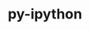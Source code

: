 ---
title: "py-ipython"
layout: cache
categories: [package, develop]
meta: {"compilers": ["none"], "num_specs": 104, "num_specs_by_stack": {"data-vis-sdk": 18, "e4s": 50, "e4s-neoverse-v2": 36, "root": 104}, "oss": ["ubuntu20.04", "ubuntu22.04"], "platforms": ["linux"], "stacks": ["data-vis-sdk", "e4s", "e4s-neoverse-v2", "root"], "targets": ["neoverse_v2", "x86_64_v3"], "versions": ["8.28.0"]}
spec_details: [{"compiler": "none", "hash": "2yendn5qxnmjz6gy3chcswt6uxv6xiik", "os": "ubuntu22.04", "platform": "linux", "size": "-", "stacks": ["e4s", "root"], "target": "x86_64_v3", "variants": ["build_system=python_pip"], "versions": ["8.28.0"]}, {"compiler": "none", "hash": "3gief63blf4phz47zqcauklevdxttod3", "os": "ubuntu20.04", "platform": "linux", "size": "-", "stacks": ["data-vis-sdk", "root"], "target": "x86_64_v3", "variants": ["build_system=python_pip"], "versions": ["8.28.0"]}, {"compiler": "none", "hash": "44qbpt4dhewvsqjdgr66rbkyxpfjdzrd", "os": "ubuntu22.04", "platform": "linux", "size": "-", "stacks": ["e4s", "root"], "target": "x86_64_v3", "variants": ["build_system=python_pip"], "versions": ["8.28.0"]}, {"compiler": "none", "hash": "4pnexdflwpdiqidsv5l5nvc4aa55jwsn", "os": "ubuntu20.04", "platform": "linux", "size": "-", "stacks": ["data-vis-sdk", "root"], "target": "x86_64_v3", "variants": ["build_system=python_pip"], "versions": ["8.28.0"]}, {"compiler": "none", "hash": "5pwixka3qnm6nvw6njrmvbjj5axlbu5k", "os": "ubuntu22.04", "platform": "linux", "size": "-", "stacks": ["e4s", "root"], "target": "x86_64_v3", "variants": ["build_system=python_pip"], "versions": ["8.28.0"]}, {"compiler": "none", "hash": "5qwevxyzxj4e4da5dg7ljfsujzamfg3e", "os": "ubuntu22.04", "platform": "linux", "size": "-", "stacks": ["e4s", "root"], "target": "x86_64_v3", "variants": ["build_system=python_pip"], "versions": ["8.28.0"]}, {"compiler": "none", "hash": "6bmbwo66vec7apfueaj7edlsbswxwxor", "os": "ubuntu22.04", "platform": "linux", "size": "-", "stacks": ["e4s", "root"], "target": "x86_64_v3", "variants": ["build_system=python_pip"], "versions": ["8.28.0"]}, {"compiler": "none", "hash": "6iw4ntpbspedykdj5dzw2qmi7fuhfvuv", "os": "ubuntu22.04", "platform": "linux", "size": "-", "stacks": ["e4s-neoverse-v2", "root"], "target": "neoverse_v2", "variants": ["build_system=python_pip"], "versions": ["8.28.0"]}, {"compiler": "none", "hash": "6rwa3rh5uye2bc3r55nibnj7v46ssy7q", "os": "ubuntu20.04", "platform": "linux", "size": "-", "stacks": ["data-vis-sdk", "root"], "target": "x86_64_v3", "variants": ["build_system=python_pip"], "versions": ["8.28.0"]}, {"compiler": "none", "hash": "6zzctukt7qvbihkadtshfh2sl3ujmd5p", "os": "ubuntu20.04", "platform": "linux", "size": "-", "stacks": ["data-vis-sdk", "root"], "target": "x86_64_v3", "variants": ["build_system=python_pip"], "versions": ["8.28.0"]}, {"compiler": "none", "hash": "75imx56tdgrawd4muyyxofx3mlgw336b", "os": "ubuntu22.04", "platform": "linux", "size": "-", "stacks": ["e4s", "root"], "target": "x86_64_v3", "variants": ["build_system=python_pip"], "versions": ["8.28.0"]}, {"compiler": "none", "hash": "7jtaj73z4bzimtyujctcg7l6y7bemou7", "os": "ubuntu20.04", "platform": "linux", "size": "-", "stacks": ["data-vis-sdk", "root"], "target": "x86_64_v3", "variants": ["build_system=python_pip"], "versions": ["8.28.0"]}, {"compiler": "none", "hash": "7k2sf4sdsyu6y4nfagdclizog6wkqt6p", "os": "ubuntu22.04", "platform": "linux", "size": "-", "stacks": ["e4s", "root"], "target": "x86_64_v3", "variants": ["build_system=python_pip"], "versions": ["8.28.0"]}, {"compiler": "none", "hash": "7lefurf4acjxyjzaduvdkxlapnsgtsvm", "os": "ubuntu20.04", "platform": "linux", "size": "-", "stacks": ["data-vis-sdk", "root"], "target": "x86_64_v3", "variants": ["build_system=python_pip"], "versions": ["8.28.0"]}, {"compiler": "none", "hash": "7o7w53b6cwxom7qixsiyqntdnioqzqqd", "os": "ubuntu22.04", "platform": "linux", "size": "-", "stacks": ["e4s-neoverse-v2", "root"], "target": "neoverse_v2", "variants": ["build_system=python_pip"], "versions": ["8.28.0"]}, {"compiler": "none", "hash": "7r7yasr5mpidhff56yua3l7ut4m62w4d", "os": "ubuntu22.04", "platform": "linux", "size": "-", "stacks": ["e4s", "root"], "target": "x86_64_v3", "variants": ["build_system=python_pip"], "versions": ["8.28.0"]}, {"compiler": "none", "hash": "7vuovh3mb3bwn2gwtauyvdlvxhjr554p", "os": "ubuntu22.04", "platform": "linux", "size": "-", "stacks": ["e4s", "root"], "target": "x86_64_v3", "variants": ["build_system=python_pip"], "versions": ["8.28.0"]}, {"compiler": "none", "hash": "a6pwj3qgatmdbi62m2k3ogdjhg5k2r55", "os": "ubuntu22.04", "platform": "linux", "size": "-", "stacks": ["e4s-neoverse-v2", "root"], "target": "neoverse_v2", "variants": ["build_system=python_pip"], "versions": ["8.28.0"]}, {"compiler": "none", "hash": "afdpahsgsrqkyuqmjqvga4vxxdbzl4hh", "os": "ubuntu22.04", "platform": "linux", "size": "-", "stacks": ["e4s", "root"], "target": "x86_64_v3", "variants": ["build_system=python_pip"], "versions": ["8.28.0"]}, {"compiler": "none", "hash": "bmzufwwahnxwwmdkkymcq4b7dmsgnbfs", "os": "ubuntu20.04", "platform": "linux", "size": "-", "stacks": ["data-vis-sdk", "root"], "target": "x86_64_v3", "variants": ["build_system=python_pip"], "versions": ["8.28.0"]}, {"compiler": "none", "hash": "bng73fdfpqo6zqpyqkfu43kogdzhkzoe", "os": "ubuntu22.04", "platform": "linux", "size": "-", "stacks": ["e4s", "root"], "target": "x86_64_v3", "variants": ["build_system=python_pip"], "versions": ["8.28.0"]}, {"compiler": "none", "hash": "bpqqlqg6w3k56emg5sgzchxorjziu5k4", "os": "ubuntu22.04", "platform": "linux", "size": "-", "stacks": ["e4s", "root"], "target": "x86_64_v3", "variants": ["build_system=python_pip"], "versions": ["8.28.0"]}, {"compiler": "none", "hash": "buhknioiqj37efhn3pfjullzen374fek", "os": "ubuntu22.04", "platform": "linux", "size": "-", "stacks": ["e4s", "root"], "target": "x86_64_v3", "variants": ["build_system=python_pip"], "versions": ["8.28.0"]}, {"compiler": "none", "hash": "bv6gcruqe65kkjfsuytiytjk64hmvske", "os": "ubuntu20.04", "platform": "linux", "size": "-", "stacks": ["data-vis-sdk", "root"], "target": "x86_64_v3", "variants": ["build_system=python_pip"], "versions": ["8.28.0"]}, {"compiler": "none", "hash": "bxhv46mfwjycdgauds2yo466ap56745v", "os": "ubuntu22.04", "platform": "linux", "size": "-", "stacks": ["e4s", "root"], "target": "x86_64_v3", "variants": ["build_system=python_pip"], "versions": ["8.28.0"]}, {"compiler": "none", "hash": "cax2fttmx3gp7ji65lpsoqj4qrek4fmi", "os": "ubuntu22.04", "platform": "linux", "size": "-", "stacks": ["e4s", "root"], "target": "x86_64_v3", "variants": ["build_system=python_pip"], "versions": ["8.28.0"]}, {"compiler": "none", "hash": "cbqfnwlhcekjgr2vtrp5bzdwfoe3mlzz", "os": "ubuntu22.04", "platform": "linux", "size": "-", "stacks": ["e4s", "root"], "target": "x86_64_v3", "variants": ["build_system=python_pip"], "versions": ["8.28.0"]}, {"compiler": "none", "hash": "ch2gx7f3eq6ehd6aot37vkfanxmyjiwp", "os": "ubuntu22.04", "platform": "linux", "size": "-", "stacks": ["e4s-neoverse-v2", "root"], "target": "neoverse_v2", "variants": ["build_system=python_pip"], "versions": ["8.28.0"]}, {"compiler": "none", "hash": "clxui3trzyhuxvqcx3r3gpoci6lcbx24", "os": "ubuntu20.04", "platform": "linux", "size": "-", "stacks": ["data-vis-sdk", "root"], "target": "x86_64_v3", "variants": ["build_system=python_pip"], "versions": ["8.28.0"]}, {"compiler": "none", "hash": "d2btqgzer3tileqgtmwoi52cvixdhhcp", "os": "ubuntu22.04", "platform": "linux", "size": "-", "stacks": ["e4s-neoverse-v2", "root"], "target": "neoverse_v2", "variants": ["build_system=python_pip"], "versions": ["8.28.0"]}, {"compiler": "none", "hash": "db6bymvrz5qguetihwr6wp3h6bhmrxpv", "os": "ubuntu22.04", "platform": "linux", "size": "-", "stacks": ["e4s-neoverse-v2", "root"], "target": "neoverse_v2", "variants": ["build_system=python_pip"], "versions": ["8.28.0"]}, {"compiler": "none", "hash": "de4mobskvgyeyanyzalvhokdobgdjiyd", "os": "ubuntu22.04", "platform": "linux", "size": "-", "stacks": ["e4s", "root"], "target": "x86_64_v3", "variants": ["build_system=python_pip"], "versions": ["8.28.0"]}, {"compiler": "none", "hash": "djguofnnc2g76aib47ghycv7fthfnuz3", "os": "ubuntu22.04", "platform": "linux", "size": "-", "stacks": ["e4s", "root"], "target": "x86_64_v3", "variants": ["build_system=python_pip"], "versions": ["8.28.0"]}, {"compiler": "none", "hash": "dxtdzw5cqg4vsfui5ifween4unaxfndr", "os": "ubuntu22.04", "platform": "linux", "size": "-", "stacks": ["e4s-neoverse-v2", "root"], "target": "neoverse_v2", "variants": ["build_system=python_pip"], "versions": ["8.28.0"]}, {"compiler": "none", "hash": "elfwhxo2pqorgj2vz7v2fjfypvwo2jtg", "os": "ubuntu20.04", "platform": "linux", "size": "-", "stacks": ["data-vis-sdk", "root"], "target": "x86_64_v3", "variants": ["build_system=python_pip"], "versions": ["8.28.0"]}, {"compiler": "none", "hash": "enxdrwxep3z7owxwqlxsllzdwtgr5uhz", "os": "ubuntu20.04", "platform": "linux", "size": "-", "stacks": ["data-vis-sdk", "root"], "target": "x86_64_v3", "variants": ["build_system=python_pip"], "versions": ["8.28.0"]}, {"compiler": "none", "hash": "fb7gu2yyr5dvh6sfkz37xjjmbbfju2uo", "os": "ubuntu22.04", "platform": "linux", "size": "-", "stacks": ["e4s", "root"], "target": "x86_64_v3", "variants": ["build_system=python_pip"], "versions": ["8.28.0"]}, {"compiler": "none", "hash": "feiq3k2l3kft6vipwvrq732wqm3w62cq", "os": "ubuntu22.04", "platform": "linux", "size": "-", "stacks": ["e4s-neoverse-v2", "root"], "target": "neoverse_v2", "variants": ["build_system=python_pip"], "versions": ["8.28.0"]}, {"compiler": "none", "hash": "fk3eyro63hvitdqz2caky34a4uou2fvd", "os": "ubuntu22.04", "platform": "linux", "size": "-", "stacks": ["e4s", "root"], "target": "x86_64_v3", "variants": ["build_system=python_pip"], "versions": ["8.28.0"]}, {"compiler": "none", "hash": "frucq55odh6njvcrotd2zvp4n2rkscgj", "os": "ubuntu22.04", "platform": "linux", "size": "-", "stacks": ["e4s-neoverse-v2", "root"], "target": "neoverse_v2", "variants": ["build_system=python_pip"], "versions": ["8.28.0"]}, {"compiler": "none", "hash": "gaxp4fg6r7edrzafopieekosx6in33h5", "os": "ubuntu22.04", "platform": "linux", "size": "-", "stacks": ["e4s-neoverse-v2", "root"], "target": "neoverse_v2", "variants": ["build_system=python_pip"], "versions": ["8.28.0"]}, {"compiler": "none", "hash": "gbc4xhyf6py2fk5dgl34vim4otyb6wl3", "os": "ubuntu22.04", "platform": "linux", "size": "-", "stacks": ["e4s-neoverse-v2", "root"], "target": "neoverse_v2", "variants": ["build_system=python_pip"], "versions": ["8.28.0"]}, {"compiler": "none", "hash": "gigbo7nzcgeonwuxrux6b6ehu6pot45s", "os": "ubuntu22.04", "platform": "linux", "size": "-", "stacks": ["e4s-neoverse-v2", "root"], "target": "neoverse_v2", "variants": ["build_system=python_pip"], "versions": ["8.28.0"]}, {"compiler": "none", "hash": "glk3dmbywj4u5gdqt4evohh6phhforrq", "os": "ubuntu22.04", "platform": "linux", "size": "-", "stacks": ["e4s-neoverse-v2", "root"], "target": "neoverse_v2", "variants": ["build_system=python_pip"], "versions": ["8.28.0"]}, {"compiler": "none", "hash": "h47f6xo7jbs3prsiu2rfbnyhcatup45o", "os": "ubuntu22.04", "platform": "linux", "size": "-", "stacks": ["e4s", "root"], "target": "x86_64_v3", "variants": ["build_system=python_pip"], "versions": ["8.28.0"]}, {"compiler": "none", "hash": "h56zvs5svp62yh2syjzl4melmljj5rmd", "os": "ubuntu22.04", "platform": "linux", "size": "-", "stacks": ["e4s", "root"], "target": "x86_64_v3", "variants": ["build_system=python_pip"], "versions": ["8.28.0"]}, {"compiler": "none", "hash": "hkwtmhftuuunskpegwbt2h37y5ahj54t", "os": "ubuntu20.04", "platform": "linux", "size": "-", "stacks": ["data-vis-sdk", "root"], "target": "x86_64_v3", "variants": ["build_system=python_pip"], "versions": ["8.28.0"]}, {"compiler": "none", "hash": "hl2woljxwxmf2ltlypkorbhrscf3u4km", "os": "ubuntu22.04", "platform": "linux", "size": "-", "stacks": ["e4s", "root"], "target": "x86_64_v3", "variants": ["build_system=python_pip"], "versions": ["8.28.0"]}, {"compiler": "none", "hash": "hpjnk5a33nu7c23cmhk6tqznb7lzdf2l", "os": "ubuntu22.04", "platform": "linux", "size": "-", "stacks": ["e4s-neoverse-v2", "root"], "target": "neoverse_v2", "variants": ["build_system=python_pip"], "versions": ["8.28.0"]}, {"compiler": "none", "hash": "i6yk7d6ttztjfgcxnjnffmkwbyvko3o2", "os": "ubuntu22.04", "platform": "linux", "size": "-", "stacks": ["e4s", "root"], "target": "x86_64_v3", "variants": ["build_system=python_pip"], "versions": ["8.28.0"]}, {"compiler": "none", "hash": "im4iulgxojkw3fajlt2czyiwfwkn5xmo", "os": "ubuntu22.04", "platform": "linux", "size": "-", "stacks": ["e4s", "root"], "target": "x86_64_v3", "variants": ["build_system=python_pip"], "versions": ["8.28.0"]}, {"compiler": "none", "hash": "j4432xr3wkyptronxvqilwkqmgsdgepy", "os": "ubuntu22.04", "platform": "linux", "size": "-", "stacks": ["e4s", "root"], "target": "x86_64_v3", "variants": ["build_system=python_pip"], "versions": ["8.28.0"]}, {"compiler": "none", "hash": "jmnnh773kfhk726dwv4mjdnuxsuxlm3u", "os": "ubuntu22.04", "platform": "linux", "size": "-", "stacks": ["e4s-neoverse-v2", "root"], "target": "neoverse_v2", "variants": ["build_system=python_pip"], "versions": ["8.28.0"]}, {"compiler": "none", "hash": "k3qg5cpfxsrujasfih3ejxwx6vyyqocq", "os": "ubuntu22.04", "platform": "linux", "size": "-", "stacks": ["e4s-neoverse-v2", "root"], "target": "neoverse_v2", "variants": ["build_system=python_pip"], "versions": ["8.28.0"]}, {"compiler": "none", "hash": "kk7vptsqdfu76tkrokh3abbupvh2rqgg", "os": "ubuntu22.04", "platform": "linux", "size": "-", "stacks": ["e4s-neoverse-v2", "root"], "target": "neoverse_v2", "variants": ["build_system=python_pip"], "versions": ["8.28.0"]}, {"compiler": "none", "hash": "lypkvw2gppwth4vd3zfqbwp5vzyhnme5", "os": "ubuntu22.04", "platform": "linux", "size": "-", "stacks": ["e4s", "root"], "target": "x86_64_v3", "variants": ["build_system=python_pip"], "versions": ["8.28.0"]}, {"compiler": "none", "hash": "lzp6l2bxaavzd4oz45szvepbhyrycex7", "os": "ubuntu20.04", "platform": "linux", "size": "-", "stacks": ["data-vis-sdk", "root"], "target": "x86_64_v3", "variants": ["build_system=python_pip"], "versions": ["8.28.0"]}, {"compiler": "none", "hash": "mbswxd6e4wri3f2m42o3fcxburdyjaqp", "os": "ubuntu22.04", "platform": "linux", "size": "-", "stacks": ["e4s-neoverse-v2", "root"], "target": "neoverse_v2", "variants": ["build_system=python_pip"], "versions": ["8.28.0"]}, {"compiler": "none", "hash": "ngsopcnpuy2vnihktnpawiqlslgiz4gz", "os": "ubuntu22.04", "platform": "linux", "size": "-", "stacks": ["e4s", "root"], "target": "x86_64_v3", "variants": ["build_system=python_pip"], "versions": ["8.28.0"]}, {"compiler": "none", "hash": "ok4zkrmfr77li6i776gn5qs5yft4tqet", "os": "ubuntu22.04", "platform": "linux", "size": "-", "stacks": ["e4s-neoverse-v2", "root"], "target": "neoverse_v2", "variants": ["build_system=python_pip"], "versions": ["8.28.0"]}, {"compiler": "none", "hash": "p4mlb2twsaia4tsjex2ddblzvqbvcyjt", "os": "ubuntu22.04", "platform": "linux", "size": "-", "stacks": ["e4s", "root"], "target": "x86_64_v3", "variants": ["build_system=python_pip"], "versions": ["8.28.0"]}, {"compiler": "none", "hash": "p5pvsgwobsco4vojeu6vp4hqhcjl6akv", "os": "ubuntu22.04", "platform": "linux", "size": "-", "stacks": ["e4s", "root"], "target": "x86_64_v3", "variants": ["build_system=python_pip"], "versions": ["8.28.0"]}, {"compiler": "none", "hash": "pa5hslicqstbmzgjy27s2bwfmiiitefg", "os": "ubuntu22.04", "platform": "linux", "size": "-", "stacks": ["e4s-neoverse-v2", "root"], "target": "neoverse_v2", "variants": ["build_system=python_pip"], "versions": ["8.28.0"]}, {"compiler": "none", "hash": "peihbuggoclccgfhlzgamz7fj2jr3vai", "os": "ubuntu22.04", "platform": "linux", "size": "-", "stacks": ["e4s-neoverse-v2", "root"], "target": "neoverse_v2", "variants": ["build_system=python_pip"], "versions": ["8.28.0"]}, {"compiler": "none", "hash": "pznrywwb7qyqqjvjbmsyd2ksgd4rshoa", "os": "ubuntu22.04", "platform": "linux", "size": "-", "stacks": ["e4s-neoverse-v2", "root"], "target": "neoverse_v2", "variants": ["build_system=python_pip"], "versions": ["8.28.0"]}, {"compiler": "none", "hash": "qbl2boqmtcv4iwtrlldkzv7kdj5konz7", "os": "ubuntu22.04", "platform": "linux", "size": "-", "stacks": ["e4s", "root"], "target": "x86_64_v3", "variants": ["build_system=python_pip"], "versions": ["8.28.0"]}, {"compiler": "none", "hash": "qcnpl24tdbx6wq5cfbfdpqetznx2u45t", "os": "ubuntu22.04", "platform": "linux", "size": "-", "stacks": ["e4s-neoverse-v2", "root"], "target": "neoverse_v2", "variants": ["build_system=python_pip"], "versions": ["8.28.0"]}, {"compiler": "none", "hash": "qid47mvmehix2r5iccw6g3fzj57wxtee", "os": "ubuntu22.04", "platform": "linux", "size": "-", "stacks": ["e4s", "root"], "target": "x86_64_v3", "variants": ["build_system=python_pip"], "versions": ["8.28.0"]}, {"compiler": "none", "hash": "qrbdvvkfgltwuimhpjxzprvdpl4rp5nu", "os": "ubuntu22.04", "platform": "linux", "size": "-", "stacks": ["e4s-neoverse-v2", "root"], "target": "neoverse_v2", "variants": ["build_system=python_pip"], "versions": ["8.28.0"]}, {"compiler": "none", "hash": "qw2th5y3zw4qrwvn4i2od33pkuvdl45a", "os": "ubuntu22.04", "platform": "linux", "size": "-", "stacks": ["e4s", "root"], "target": "x86_64_v3", "variants": ["build_system=python_pip"], "versions": ["8.28.0"]}, {"compiler": "none", "hash": "qw4stvskhyaot24ysnlumazghasdzlb6", "os": "ubuntu22.04", "platform": "linux", "size": "-", "stacks": ["e4s", "root"], "target": "x86_64_v3", "variants": ["build_system=python_pip"], "versions": ["8.28.0"]}, {"compiler": "none", "hash": "qwxtuawrsfsau3ofgypno5nxb2ofvohi", "os": "ubuntu22.04", "platform": "linux", "size": "-", "stacks": ["e4s", "root"], "target": "x86_64_v3", "variants": ["build_system=python_pip"], "versions": ["8.28.0"]}, {"compiler": "none", "hash": "s35w4wpllu25jmnmt2gemfhiewsqobqe", "os": "ubuntu20.04", "platform": "linux", "size": "-", "stacks": ["data-vis-sdk", "root"], "target": "x86_64_v3", "variants": ["build_system=python_pip"], "versions": ["8.28.0"]}, {"compiler": "none", "hash": "saye3si2xhyqzjqtie3mrhqm632mludw", "os": "ubuntu22.04", "platform": "linux", "size": "-", "stacks": ["e4s", "root"], "target": "x86_64_v3", "variants": ["build_system=python_pip"], "versions": ["8.28.0"]}, {"compiler": "none", "hash": "scvyfl6du32whql4fozz3jnzuf2io23s", "os": "ubuntu22.04", "platform": "linux", "size": "-", "stacks": ["e4s", "root"], "target": "x86_64_v3", "variants": ["build_system=python_pip"], "versions": ["8.28.0"]}, {"compiler": "none", "hash": "slhbbhyx6iv7vt4t5d6vjbjamazxwnp7", "os": "ubuntu22.04", "platform": "linux", "size": "-", "stacks": ["e4s-neoverse-v2", "root"], "target": "neoverse_v2", "variants": ["build_system=python_pip"], "versions": ["8.28.0"]}, {"compiler": "none", "hash": "svxdu2s5t3dfd5tjne37viwx3egg3khh", "os": "ubuntu22.04", "platform": "linux", "size": "-", "stacks": ["e4s-neoverse-v2", "root"], "target": "neoverse_v2", "variants": ["build_system=python_pip"], "versions": ["8.28.0"]}, {"compiler": "none", "hash": "szz3yw6b7cpgpvnh2lq4zdukbpcymimy", "os": "ubuntu22.04", "platform": "linux", "size": "-", "stacks": ["e4s-neoverse-v2", "root"], "target": "neoverse_v2", "variants": ["build_system=python_pip"], "versions": ["8.28.0"]}, {"compiler": "none", "hash": "tdsryxodixdksdqpkmhktmbudigns2wf", "os": "ubuntu22.04", "platform": "linux", "size": "-", "stacks": ["e4s", "root"], "target": "x86_64_v3", "variants": ["build_system=python_pip"], "versions": ["8.28.0"]}, {"compiler": "none", "hash": "tkwbw2tp2atw7pe6iaybet2fwihfbrkw", "os": "ubuntu22.04", "platform": "linux", "size": "-", "stacks": ["e4s", "root"], "target": "x86_64_v3", "variants": ["build_system=python_pip"], "versions": ["8.28.0"]}, {"compiler": "none", "hash": "tl3u6jsfflfpqh6u3wo5k2fk74zdav5d", "os": "ubuntu22.04", "platform": "linux", "size": "-", "stacks": ["e4s-neoverse-v2", "root"], "target": "neoverse_v2", "variants": ["build_system=python_pip"], "versions": ["8.28.0"]}, {"compiler": "none", "hash": "u4gxrmfnkbk72ngblypizryegjm2ctho", "os": "ubuntu22.04", "platform": "linux", "size": "-", "stacks": ["e4s-neoverse-v2", "root"], "target": "neoverse_v2", "variants": ["build_system=python_pip"], "versions": ["8.28.0"]}, {"compiler": "none", "hash": "umjekoudf5hw3j5k2nnaureyopbn53ho", "os": "ubuntu22.04", "platform": "linux", "size": "-", "stacks": ["e4s-neoverse-v2", "root"], "target": "neoverse_v2", "variants": ["build_system=python_pip"], "versions": ["8.28.0"]}, {"compiler": "none", "hash": "w4jxxmw7yqs2itbquqa5kiexmviboedx", "os": "ubuntu20.04", "platform": "linux", "size": "-", "stacks": ["data-vis-sdk", "root"], "target": "x86_64_v3", "variants": ["build_system=python_pip"], "versions": ["8.28.0"]}, {"compiler": "none", "hash": "w6z6l42n5mejurd5qisr36ep3l7y6urc", "os": "ubuntu22.04", "platform": "linux", "size": "-", "stacks": ["e4s-neoverse-v2", "root"], "target": "neoverse_v2", "variants": ["build_system=python_pip"], "versions": ["8.28.0"]}, {"compiler": "none", "hash": "w7ev7xezdarhfbrxwboxdvwrckft4ni2", "os": "ubuntu22.04", "platform": "linux", "size": "-", "stacks": ["e4s", "root"], "target": "x86_64_v3", "variants": ["build_system=python_pip"], "versions": ["8.28.0"]}, {"compiler": "none", "hash": "wmfevaxonys2eaqpvkcfon74syktjw3o", "os": "ubuntu22.04", "platform": "linux", "size": "-", "stacks": ["e4s", "root"], "target": "x86_64_v3", "variants": ["build_system=python_pip"], "versions": ["8.28.0"]}, {"compiler": "none", "hash": "wmgjkdhv2z4s2fnmmvbynl6fcufhwtle", "os": "ubuntu20.04", "platform": "linux", "size": "-", "stacks": ["data-vis-sdk", "root"], "target": "x86_64_v3", "variants": ["build_system=python_pip"], "versions": ["8.28.0"]}, {"compiler": "none", "hash": "ww7dtp56sodjlqgbziv7unr4dzdqaofk", "os": "ubuntu22.04", "platform": "linux", "size": "-", "stacks": ["e4s", "root"], "target": "x86_64_v3", "variants": ["build_system=python_pip"], "versions": ["8.28.0"]}, {"compiler": "none", "hash": "x4pq3e6p2ehqpr5vet6ky5qp7arhvcjz", "os": "ubuntu22.04", "platform": "linux", "size": "-", "stacks": ["e4s", "root"], "target": "x86_64_v3", "variants": ["build_system=python_pip"], "versions": ["8.28.0"]}, {"compiler": "none", "hash": "xmkm53lpdlsxjzfr4aiaaleehhdj352v", "os": "ubuntu22.04", "platform": "linux", "size": "-", "stacks": ["e4s", "root"], "target": "x86_64_v3", "variants": ["build_system=python_pip"], "versions": ["8.28.0"]}, {"compiler": "none", "hash": "xqc3klkldp7she65doolkfnkjux5jizd", "os": "ubuntu22.04", "platform": "linux", "size": "-", "stacks": ["e4s-neoverse-v2", "root"], "target": "neoverse_v2", "variants": ["build_system=python_pip"], "versions": ["8.28.0"]}, {"compiler": "none", "hash": "y7mz6psazky4haum5ycnax2d2tdq2btm", "os": "ubuntu22.04", "platform": "linux", "size": "-", "stacks": ["e4s-neoverse-v2", "root"], "target": "neoverse_v2", "variants": ["build_system=python_pip"], "versions": ["8.28.0"]}, {"compiler": "none", "hash": "ydmjap7hz3hxyym5zwyfyemd3pleub3s", "os": "ubuntu22.04", "platform": "linux", "size": "-", "stacks": ["e4s-neoverse-v2", "root"], "target": "neoverse_v2", "variants": ["build_system=python_pip"], "versions": ["8.28.0"]}, {"compiler": "none", "hash": "ye53bo33o4iywyav7vzypjlzathsktpz", "os": "ubuntu20.04", "platform": "linux", "size": "-", "stacks": ["data-vis-sdk", "root"], "target": "x86_64_v3", "variants": ["build_system=python_pip"], "versions": ["8.28.0"]}, {"compiler": "none", "hash": "yeoypi7dzmtipw4ls2hvhxzia653cqyu", "os": "ubuntu22.04", "platform": "linux", "size": "-", "stacks": ["e4s-neoverse-v2", "root"], "target": "neoverse_v2", "variants": ["build_system=python_pip"], "versions": ["8.28.0"]}, {"compiler": "none", "hash": "ymfmd35wipcnvdsuxepvhysx3d47saoa", "os": "ubuntu22.04", "platform": "linux", "size": "-", "stacks": ["e4s", "root"], "target": "x86_64_v3", "variants": ["build_system=python_pip"], "versions": ["8.28.0"]}, {"compiler": "none", "hash": "yvp5evmgohnniialp3jlzle5s253ccle", "os": "ubuntu20.04", "platform": "linux", "size": "-", "stacks": ["data-vis-sdk", "root"], "target": "x86_64_v3", "variants": ["build_system=python_pip"], "versions": ["8.28.0"]}, {"compiler": "none", "hash": "yzsxt2mc7fxzkar4idbum73tlhnjakba", "os": "ubuntu22.04", "platform": "linux", "size": "-", "stacks": ["e4s", "root"], "target": "x86_64_v3", "variants": ["build_system=python_pip"], "versions": ["8.28.0"]}, {"compiler": "none", "hash": "z5bjqfvqy24ubtvkvohlars65e3fonws", "os": "ubuntu22.04", "platform": "linux", "size": "-", "stacks": ["e4s", "root"], "target": "x86_64_v3", "variants": ["build_system=python_pip"], "versions": ["8.28.0"]}, {"compiler": "none", "hash": "za3jm7halmalncligt4zdktneavis3sg", "os": "ubuntu22.04", "platform": "linux", "size": "-", "stacks": ["e4s", "root"], "target": "x86_64_v3", "variants": ["build_system=python_pip"], "versions": ["8.28.0"]}, {"compiler": "none", "hash": "ze6jpgynisfjttvdpbl4buod5ctnpcar", "os": "ubuntu22.04", "platform": "linux", "size": "-", "stacks": ["e4s-neoverse-v2", "root"], "target": "neoverse_v2", "variants": ["build_system=python_pip"], "versions": ["8.28.0"]}, {"compiler": "none", "hash": "zmuevtqslnfmvewt5veprdekbtap2wle", "os": "ubuntu22.04", "platform": "linux", "size": "-", "stacks": ["e4s", "root"], "target": "x86_64_v3", "variants": ["build_system=python_pip"], "versions": ["8.28.0"]}, {"compiler": "none", "hash": "zrnbbef6vct2vnaxplhwacq3v5bb5dj7", "os": "ubuntu22.04", "platform": "linux", "size": "-", "stacks": ["e4s", "root"], "target": "x86_64_v3", "variants": ["build_system=python_pip"], "versions": ["8.28.0"]}]
---